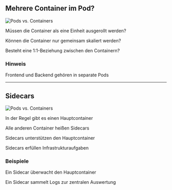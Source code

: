 ## Mehrere Container im Pod?

![Pods vs. Containers](120_kubernetes/14_sidecar/containers.drawio.svg) <!-- .element: style="float: right; width: 8em;" -->

Müssen die Container als eine Einheit ausgerollt werden?

Können die Container nur gemeinsam skaliert werden?

Besteht eine 1:1-Beziehung zwischen den Containern?

### Hinweis

Frontend und Backend gehören in separate Pods

---

## Sidecars

![Pods vs. Containers](120_kubernetes/14_sidecar/containers.drawio.svg) <!-- .element: style="float: right; width: 8em;" -->

In der Regel gibt es einen Hauptcontainer

Alle anderen Container heißen Sidecars

Sidecars unterstützen den Hauptcontainer

Sidecars erfüllen Infrastrukturaufgaben

### Beispiele

Ein Sidecar überwacht den Hauptcontainer

Ein Sidecar sammelt Logs zur zentralen Auswertung
